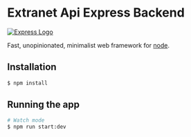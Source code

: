 # Extranet Api Express Backend

[![Express Logo](https://i.cloudup.com/zfY6lL7eFa-3000x3000.png)](http://expressjs.com/)

Fast, unopinionated, minimalist web framework for [node](http://nodejs.org).

## Installation

```bash
$ npm install
```

## Running the app

```bash
# Watch mode
$ npm run start:dev
```
